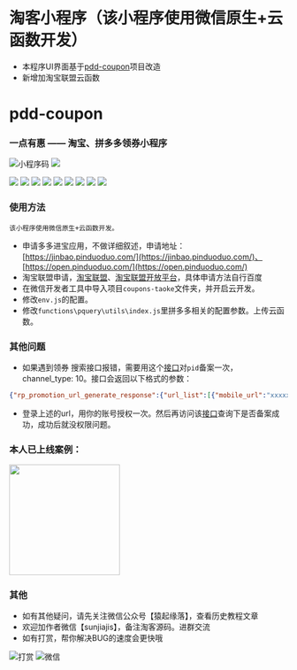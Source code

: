 # 淘客小程序（该小程序使用微信原生+云函数开发）

- 本程序UI界面基于[pdd-coupon](https://github.com/sgxiang/pdd-coupon)项目改造
- 新增加淘宝联盟云函数

# pdd-coupon

### 一点有惠 —— 淘宝、拼多多领券小程序

![小程序码](./data/gh_dde6ff1903d4_258.jpg)
![](./data/yidianyouhui.png)

![](./data/淘宝首页.png)
![](./data/淘宝类目页.png)
![](./data/淘宝搜索页.png)
![](./data/淘宝详情页.png)
![](./data/拼多多首页.png)
![](./data/拼多多类目页.png)
![](./data/拼多多搜索页.png)
![](./data/拼多多详情页.png)
![](./data/个人中心页面.png)

### 使用方法

`该小程序使用微信原生+云函数开发。`

* 申请多多进宝应用，不做详细叙述，申请地址：[https://jinbao.pinduoduo.com/](https://jinbao.pinduoduo.com/)、[https://open.pinduoduo.com/](https://open.pinduoduo.com/)
* 淘宝联盟申请，[淘宝联盟](https://pub.alimama.com/)、[淘宝联盟开放平台](https://aff-open.taobao.com/developer/index.htm#/index)，具体申请方法自行百度
* 在微信开发者工具中导入项目`coupons-taoke`文件夹，并开启云开发。
* 修改`env.js`的配置。
* 修改`functions\pquery\utils\index.js`里拼多多相关的配置参数。上传云函数。

### 其他问题

- 如果遇到领券 搜索接口报错，需要用这个[接口](https://jinbao.pinduoduo.com/third-party/api-detail?apiName=pdd.ddk.rp.prom.url.generate)对`pid`备案一次，channel_type: 10。接口会返回以下格式的参数：

```json
{"rp_promotion_url_generate_response":{"url_list":[{"mobile_url":"xxxxx","url":"这里的URL"}],"request_id":"xxx"}}
```
- 登录上述的url，用你的账号授权一次。然后再访问该[接口](https://jinbao.pinduoduo.com/third-party/api-detail?apiName=pdd.ddk.member.authority.query)查询下是否备案成功，成功后就没权限问题。

### 本人已上线案例：

<img src="./data/gh_dde6ff1903d4_258.jpg" width="200"/>

### 其他
- 如有其他疑问，请先关注微信公众号【猿起缘落】，查看历史教程文章
- 欢迎加作者微信【sunjiajis】，备注淘客源码。进群交流
- 如有打赏，帮你解决BUG的速度会更快哦

![打赏](./data/打赏.jpg)
![微信](./data/微信.jpg)